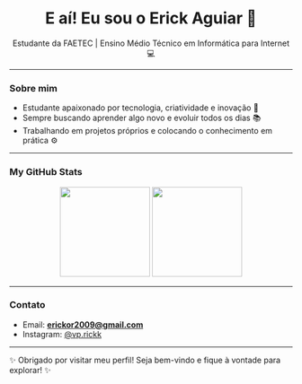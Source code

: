 <h1 align="center">E aí! Eu sou o Erick Aguiar 👋</h1>

<p align="center">
  Estudante da FAETEC | Ensino Médio Técnico em Informática para Internet 💻
</p>

---

### Sobre mim

- Estudante apaixonado por tecnologia, criatividade e inovação 🚀  
- Sempre buscando aprender algo novo e evoluir todos os dias 📚  
- Trabalhando em projetos próprios e colocando o conhecimento em prática ⚙️

---

### My GitHub Stats 

<p align="center">
  <img height="160em" src="https://github-readme-stats.vercel.app/api?username=Erick9s&show_icons=true&title_color=ff0000&text_color=ffffff&icon_color=ff0000&bg_color=000000&border_color=ff0000"/>
  <img height="160em" src="https://github-readme-stats.vercel.app/api/top-langs/?username=Erick9s&layout=compact&title_color=ff0000&text_color=ffffff&bg_color=000000&border_color=ff0000"/>
</p>

---

### Contato

- Email: **erickor2009@gmail.com**  
- Instagram: [@vp.rickk](https://instagram.com/vp.rickk)

---

✨ Obrigado por visitar meu perfil! Seja bem-vindo e fique à vontade para explorar! ✨
